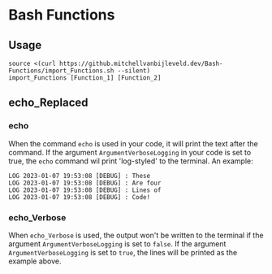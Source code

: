 # Bash Functions

## Usage
```
source <(curl https://github.mitchellvanbijleveld.dev/Bash-Functions/import_Functions.sh --silent)
import_Functions [Function_1] [Function_2]
```

## echo_Replaced

### echo
When the command `echo` is used in your code, it will print the text after the command. If the argument `ArgumentVerboseLogging` in your code is set to true, the `echo` command wil print 'log-styled' to the terminal. An example:

```
LOG 2023-01-07 19:53:08 [DEBUG] : These
LOG 2023-01-07 19:53:08 [DEBUG] : Are four
LOG 2023-01-07 19:53:08 [DEBUG] : Lines of
LOG 2023-01-07 19:53:08 [DEBUG] : Code!
```

### echo_Verbose
When `echo_Verbose` is used, the output won't be written to the terminal if the argument `ArgumentVerboseLogging` is set to `false`. If the argument `ArgumentVerboseLogging` is set to `true`, the lines will be printed as the example above.
